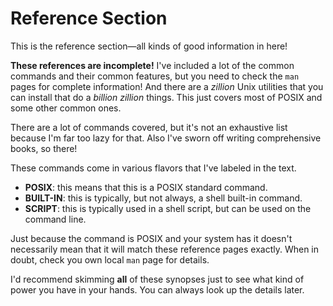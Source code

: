 # Reference Section

This is the reference section—all kinds of good information in here!

**These references are incomplete!** I've included a lot of the common
commands and their common features, but you need to check the `man`
pages for complete information! And there are a _zillion_ Unix utilities
that you can install that do a _billion zillion_ things. This just
covers most of POSIX and some other common ones.

There are a lot of commands covered, but it's not an exhaustive list
because I'm far too lazy for that. Also I've sworn off writing
comprehensive books, so there!

These commands come in various flavors that I've labeled in the text.

* **POSIX**: this means that this is a POSIX standard command.
* **BUILT-IN**: this is typically, but not always, a shell built-in
  command.
* **SCRIPT**: this is typically used in a shell script, but can be used
  on the command line.

Just because the command is POSIX and your system has it doesn't
necessarily mean that it will match these reference pages exactly. When
in doubt, check you own local `man` page for details.

I'd recommend skimming **all** of these synopses just to see what kind
of power you have in your hands. You can always look up the details
later.

